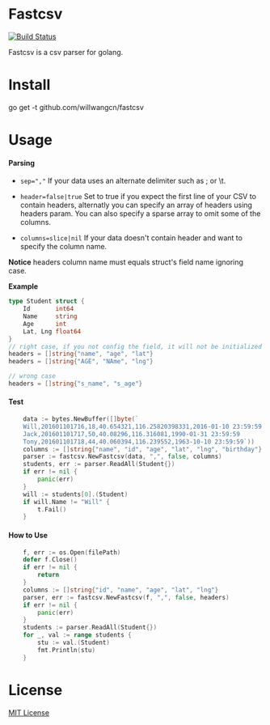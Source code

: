 # Fastcsv
[![Build Status](https://travis-ci.org/willwangcn/fastcsv.svg?branch=master)](https://travis-ci.org/willwangcn/fastcsv)

Fastcsv is a csv parser for golang.

# Install
go get -t github.com/willwangcn/fastcsv

# Usage
#### Parsing
- `sep=","` If your data uses an alternate delimiter such as ; or \t.

- `header=false|true`  Set to true if you expect the first line of your CSV to contain headers, alternatly you can specify an array of headers using headers param. You can also specify a sparse array to omit some of the columns.

- `columns=slice|nil` If your data doesn't contain header and want to specify the column name.

**Notice** headers column name must equals struct's field name ignoring case.

**Example**

```go
type Student struct {
	Id       int64
	Name     string
	Age      int
	Lat, Lng float64
}
// right case, if you not config the field, it will not be initialized
headers = []string{"name", "age", "lat"}
headers = []string{"AGE", "NAme", "lng"}

// wrong case
headers = []string{"s_name", "s_age"}
```

#### Test
```go
	data := bytes.NewBuffer([]byte(`
	Will,201601101716,18,40.654321,116.25820398331,2016-01-10 23:59:59
    Jack,201601101717,50,40.08296,116.316081,1990-01-31 23:59:59
    Tony,201601101718,44,40.060394,116.239552,1963-10-10 23:59:59`))
	columns := []string{"name", "id", "age", "lat", "lng", "birthday"}
	parser := fastcsv.NewFastcsv(data, ",", false, columns)
	students, err := parser.ReadAll(Student{})
	if err != nil {
		panic(err)
	}
	will := students[0].(Student)
	if will.Name != "Will" {
		t.Fail()
	}
```

#### How to Use
```go
    f, err := os.Open(filePath)
    defer f.Close()
    if err != nil {
        return
    }
    columns := []string{"id", "name", "age", "lat", "lng"}
    parser, err := fastcsv.NewFastcsv(f, ",", false, headers)
	if err != nil {
		panic(err)
	}
    students := parser.ReadAll(Student{})
    for _, val := range students {
        stu := val.(Student)
        fmt.Println(stu)
    }
```

# License 
[MIT License](https://raw.githubusercontent.com/willwangcn/fastcsv/master/LICENSE)


